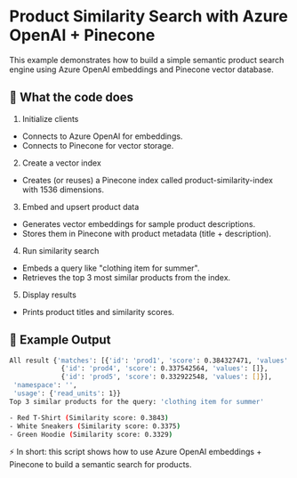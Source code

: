 # Product Similarity Search with Azure OpenAI + Pinecone

This example demonstrates how to build a simple semantic product search engine using Azure OpenAI embeddings and Pinecone vector database.

## 🔹 What the code does

1. Initialize clients
- Connects to Azure OpenAI for embeddings.
- Connects to Pinecone for vector storage.

2. Create a vector index
- Creates (or reuses) a Pinecone index called product-similarity-index with 1536 dimensions.

3. Embed and upsert product data
- Generates vector embeddings for sample product descriptions.
- Stores them in Pinecone with product metadata (title + description).

4. Run similarity search
- Embeds a query like "clothing item for summer".
- Retrieves the top 3 most similar products from the index.

5. Display results
- Prints product titles and similarity scores.

## 🔹 Example Output
```sh
All result {'matches': [{'id': 'prod1', 'score': 0.384327471, 'values': []},
             {'id': 'prod4', 'score': 0.337542564, 'values': []},
             {'id': 'prod5', 'score': 0.332922548, 'values': []}],
 'namespace': '',
 'usage': {'read_units': 1}}
Top 3 similar products for the query: 'clothing item for summer'

- Red T-Shirt (Similarity score: 0.3843)
- White Sneakers (Similarity score: 0.3375)
- Green Hoodie (Similarity score: 0.3329)
```

⚡ In short: this script shows how to use Azure OpenAI embeddings + Pinecone to build a semantic search for products.